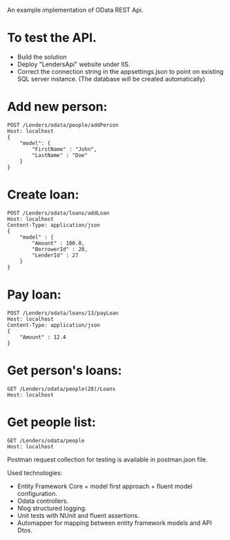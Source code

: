 An example implementation of OData REST Api.

# To test the API.
- Build the solution
- Deploy "LendersApi" website under IIS.
- Correct the connection string in the appsettings.json to point on existing SQL server instance. (The database will be created automatically)

# Add new person:
    POST /Lenders/odata/people/addPerson
    Host: localhost
    {
	    "model": {
		    "FirstName" : "John",
		    "LastName" : "Doe"
	    }
    }
	
# Create loan:
    POST /Lenders/odata/loans/addLoan
    Host: localhost
    Content-Type: application/json
    {
	    "model" : {
		    "Amount" : 100.0,
		    "BorrowerId" : 28,
		    "LenderId" : 27
	    }
    }
	
# Pay loan:
    POST /Lenders/odata/loans/13/payLoan
    Host: localhost
    Content-Type: application/json
    {
	    "Amount" : 12.4
    }
	
# Get person's loans:
    GET /Lenders/odata/people(28)/Loans
    Host: localhost

# Get people list:
    GET /Lenders/odata/people
    Host: localhost
	
Postman request collection for testing is available in postman.json file.
	
Used technologies:
- Entity Framework Core + model first approach + fluent model configuration.
- Odata controllers.
- Nlog structured logging.
- Unit tests with NUnit and fluent assertions.
- Automapper for mapping between entity framework models and API Dtos.